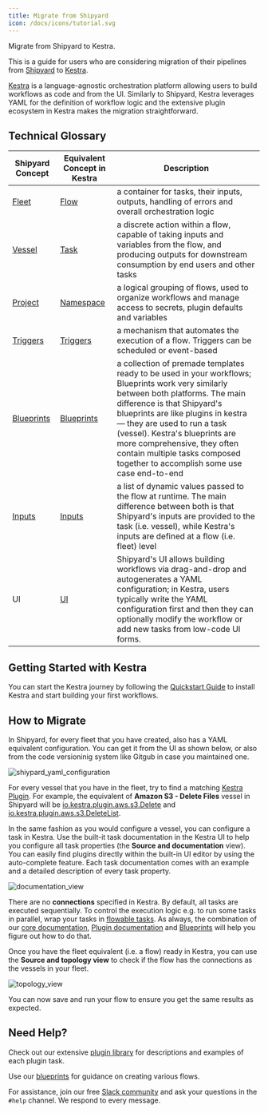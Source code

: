 ```yaml
---
title: Migrate from Shipyard
icon: /docs/icons/tutorial.svg
---
```


Migrate from Shipyard to Kestra.

This is a guide for users who are considering migration of their pipelines from [Shipyard](https://www.shipyardapp.com/) to [Kestra](https://kestra.io/).

[Kestra](https://kestra.io/) is a language-agnostic orchestration platform allowing users to build workflows as code and from the UI. Similarly to Shipyard, Kestra leverages YAML for the definition of workflow logic and the extensive plugin ecosystem in Kestra makes the migration straightforward. 

## Technical Glossary

| Shipyard Concept | Equivalent Concept in Kestra | Description                                                                                                                                                                                                                                                |
|------------------|------------------------------|------------------------------------------------------------------------------------------------------------------------------------------------------------------------------------------------------------------------------------------------------------|
| [Fleet](https://www.shipyardapp.com/docs/reference/fleets/fleets-overview/)            | [Flow](/docs/workflow-components/flow)        | a container for tasks, their inputs, outputs, handling of errors and overall orchestration logic                                                                                                                                                           |
| [Vessel](https://www.shipyardapp.com/docs/reference/vessels/)           | [Task](/docs/workflow-components/tasks)       | a discrete action within a flow, capable of taking inputs and variables from the flow, and producing outputs for downstream consumption by end users and other tasks                                                                                       |
| [Project](https://www.shipyardapp.com/docs/reference/projects/)          | [Namespace](/docs/workflow-components/namespace)  | a logical grouping of flows, used to organize workflows and manage access to secrets, plugin defaults and variables                                                                                                                                       |
| [Triggers](https://www.shipyardapp.com/docs/reference/triggers/triggers-overview/)         |  [Triggers](/docs/workflow-components/triggers)                   | a mechanism that automates the execution of a flow. Triggers can be scheduled or event-based                                                                                                                                                              |
| [Blueprints](https://www.shipyardapp.com/docs/blueprint-library/)         |  [Blueprints](/blueprints/)                   | a collection of premade templates ready to be used in your workflows; Blueprints work very similarly between both platforms. The main difference is that Shipyard's blueprints are like plugins in kestra — they are used to run a task (vessel). Kestra's blueprints are more comprehensive, they often contain multiple tasks composed together to accomplish some use case end-to-end                                                                                                    |
| [Inputs](https://www.shipyardapp.com/docs/reference/inputs/)         |  [Inputs](https://kestra.io/docs/workflow-components/inputs)                   | a list of dynamic values passed to the flow at runtime. The main difference between both is that Shipyard's inputs are provided to the task (i.e. vessel), while Kestra's inputs are defined at a flow (i.e. fleet) level                                                                                                    |
| UI               | [UI](/content/docs/getting-started/ui)         | Shipyard's UI allows building workflows via drag-and-drop and autogenerates a YAML configuration; in Kestra, users typically write the YAML configuration first and then they can optionally modify the workflow or add new tasks from low-code UI forms.  |

## Getting Started with Kestra

You can start the Kestra journey by following the [Quickstart Guide](/docs/getting-started/quickstart) to install Kestra and start building your first workflows.

## How to Migrate

In Shipyard, for every fleet that you have created, also has a YAML equivalent configuration. You can get it from the UI as shown below, or also from the code versioninig system like Gitgub in case you maintained one.

![shiypard_yaml_configuration](/docs/how-to-guides/shipyard-migration/shipyard_yaml_configuration.png)

For every vessel that you have in the fleet, try to find a matching [Kestra Plugin](https://kestra.io/plugins). For example, the equivalent of **Amazon S3 - Delete Files** vessel in Shipyard will be [io.kestra.plugin.aws.s3.Delete](https://kestra.io/plugins/plugin-aws/tasks/s3/io.kestra.plugin.aws.s3.delete) and [io.kestra.plugin.aws.s3.DeleteList](https://kestra.io/plugins/plugin-aws/tasks/s3/io.kestra.plugin.aws.s3.deletelist).

In the same fashion as you would configure a vessel, you can configure a task in Kestra. Use the built-it task documentation in the Kestra UI to help you configure all task properties (the **Source and documentation** view). You can easily find plugins directly within the built-in UI editor by using the auto-complete feature. Each task documentation comes with an example and a detailed description of every task property.

![documentation_view](docs/how-to-guides/shipyard-migration/documentation_view.png)

There are no **connections** specified in Kestra. By default, all tasks are executed sequentially. To control the execution logic e.g. to run some tasks in parallel, wrap your tasks in [flowable tasks](https://kestra.io/plugins/core#flow). As always, the combination of our [core documentation](/docs/), [Plugin documentation](/plugins/) and [Blueprints](/blueprints/) will help you figure out how to do that.

Once you have the fleet equivalent (i.e. a flow) ready in Kestra, you can use the **Source and topology view** to check if the flow has the connections as the vessels in your fleet.

![topology_view](docs/how-to-guides/shipyard-migration/topology_view.png)

You can now save and run your flow to ensure you get the same results as expected.

## Need Help?

Check out our extensive [plugin library](https://kestra.io/plugins) for descriptions and examples of each plugin task.

Use our [blueprints](https://kestra.io/blueprints) for guidance on creating various flows.

For assistance, join our free [Slack community](https://kestra.io/slack) and ask your questions in the `#help` channel. We respond to every message.

